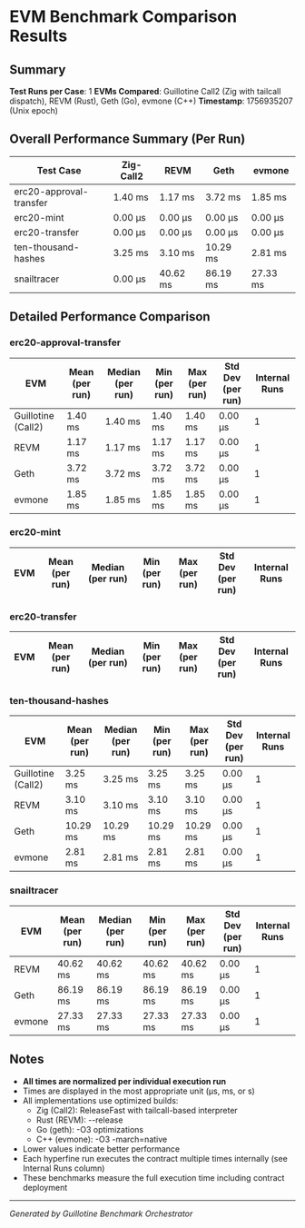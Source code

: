 # EVM Benchmark Comparison Results

## Summary

**Test Runs per Case**: 1
**EVMs Compared**: Guillotine Call2 (Zig with tailcall dispatch), REVM (Rust), Geth (Go), evmone (C++)
**Timestamp**: 1756935207 (Unix epoch)

## Overall Performance Summary (Per Run)

| Test Case | Zig-Call2 | REVM | Geth | evmone |
|-----------|-----------|------|------|--------|
| erc20-approval-transfer   |   1.40 ms |   1.17 ms |   3.72 ms |   1.85 ms |
| erc20-mint                |  0.00 μs |  0.00 μs |  0.00 μs |  0.00 μs |
| erc20-transfer            |  0.00 μs |  0.00 μs |  0.00 μs |  0.00 μs |
| ten-thousand-hashes       |   3.25 ms |   3.10 ms |  10.29 ms |   2.81 ms |
| snailtracer               |  0.00 μs |  40.62 ms |  86.19 ms |  27.33 ms |

## Detailed Performance Comparison

### erc20-approval-transfer

| EVM | Mean (per run) | Median (per run) | Min (per run) | Max (per run) | Std Dev (per run) | Internal Runs |
|-----|----------------|------------------|---------------|---------------|-------------------|---------------|
| Guillotine (Call2) |        1.40 ms |          1.40 ms |       1.40 ms |       1.40 ms |          0.00 μs |             1 |
| REVM        |        1.17 ms |          1.17 ms |       1.17 ms |       1.17 ms |          0.00 μs |             1 |
| Geth        |        3.72 ms |          3.72 ms |       3.72 ms |       3.72 ms |          0.00 μs |             1 |
| evmone      |        1.85 ms |          1.85 ms |       1.85 ms |       1.85 ms |          0.00 μs |             1 |

### erc20-mint

| EVM | Mean (per run) | Median (per run) | Min (per run) | Max (per run) | Std Dev (per run) | Internal Runs |
|-----|----------------|------------------|---------------|---------------|-------------------|---------------|

### erc20-transfer

| EVM | Mean (per run) | Median (per run) | Min (per run) | Max (per run) | Std Dev (per run) | Internal Runs |
|-----|----------------|------------------|---------------|---------------|-------------------|---------------|

### ten-thousand-hashes

| EVM | Mean (per run) | Median (per run) | Min (per run) | Max (per run) | Std Dev (per run) | Internal Runs |
|-----|----------------|------------------|---------------|---------------|-------------------|---------------|
| Guillotine (Call2) |        3.25 ms |          3.25 ms |       3.25 ms |       3.25 ms |          0.00 μs |             1 |
| REVM        |        3.10 ms |          3.10 ms |       3.10 ms |       3.10 ms |          0.00 μs |             1 |
| Geth        |       10.29 ms |         10.29 ms |      10.29 ms |      10.29 ms |          0.00 μs |             1 |
| evmone      |        2.81 ms |          2.81 ms |       2.81 ms |       2.81 ms |          0.00 μs |             1 |

### snailtracer

| EVM | Mean (per run) | Median (per run) | Min (per run) | Max (per run) | Std Dev (per run) | Internal Runs |
|-----|----------------|------------------|---------------|---------------|-------------------|---------------|
| REVM        |       40.62 ms |         40.62 ms |      40.62 ms |      40.62 ms |          0.00 μs |             1 |
| Geth        |       86.19 ms |         86.19 ms |      86.19 ms |      86.19 ms |          0.00 μs |             1 |
| evmone      |       27.33 ms |         27.33 ms |      27.33 ms |      27.33 ms |          0.00 μs |             1 |


## Notes

- **All times are normalized per individual execution run**
- Times are displayed in the most appropriate unit (μs, ms, or s)
- All implementations use optimized builds:
  - Zig (Call2): ReleaseFast with tailcall-based interpreter
  - Rust (REVM): --release
  - Go (geth): -O3 optimizations
  - C++ (evmone): -O3 -march=native
- Lower values indicate better performance
- Each hyperfine run executes the contract multiple times internally (see Internal Runs column)
- These benchmarks measure the full execution time including contract deployment

---

*Generated by Guillotine Benchmark Orchestrator*
